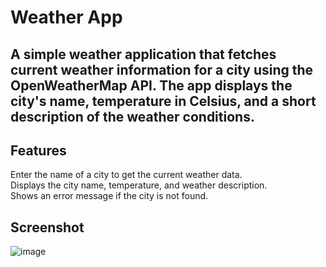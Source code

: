 <h1>Weather App</h1>

<h2>A simple weather application that fetches current weather information for a city using the OpenWeatherMap API. The app displays the city's name, temperature in Celsius, and a short description of the weather conditions.</h2>

<h2>Features</h2>
Enter the name of a city to get the current weather data. <br>
Displays the city name, temperature, and weather description. <br>
Shows an error message if the city is not found. <br>

<h2>Screenshot</h2>

![image](https://github.com/user-attachments/assets/3fe746ee-67a2-489e-8729-eb08247d5249)


